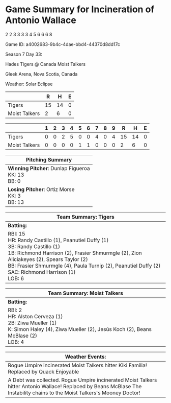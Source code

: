 # Game Summary for Incineration of Antonio Wallace
2
2
3
3
3
3
4
5
6
6
6
8

Game ID: a4002683-9b4c-4dae-bbd4-44370d8dd17c

Season 7 Day 33:

Hades Tigers @ Canada Moist Talkers

Gleek Arena, Nova Scotia, Canada

Weather: Solar Eclipse



|  | R | H | E |
| --- | --- | --- | --- |
| Tigers |  15 |  14 |   0 | 
| Moist Talkers |   2 |   6 |   0 | 


|  |   1 |   2 |   3 |   4 |   5 |   6 |   7 |   8 |   9 |  R | H | E |
| --- | --- | --- | --- | --- | --- | --- | --- | --- | --- | --- | --- | --- |
| Tigers |   0 |   0 |   2 |   5 |   0 |   0 |   4 |   0 |   4 |  15 |  14 |   0 | 
| Moist Talkers |   0 |   0 |   0 |   0 |   1 |   1 |   0 |   0 |   0 |   2 |   6 |   0 | 


| Pitching Summary |
| --- |
| **Winning Pitcher**: Dunlap Figueroa<br />KK: 13<br />BB: 0 |
| **Losing Pitcher**: Ortiz Morse<br />KK: 3<br />BB: 13 |


| Team Summary: Tigers |
| --- |
| **Batting:** |
| RBI: 15 <br />HR: Randy Castillo (1), Peanutiel Duffy (1) <br />3B: Randy Castillo (1) <br />1B: Richmond Harrison (2), Frasier Shmurmgle (2), Zion Aliciakeyes (2), Spears Taylor (2) <br />BB: Frasier Shmurmgle (4), Paula Turnip (2), Peanutiel Duffy (2) <br />SAC: Richmond Harrison (1) <br />LOB: 6 |


| Team Summary: Moist Talkers |
| --- |
| **Batting:** |
| RBI: 2 <br />HR: Alston Cerveza (1) <br />2B: Ziwa Mueller (1) <br />K: Simon Haley (4), Ziwa Mueller (2), Jesús Koch (2), Beans McBlase (2) <br />LOB: 4 |


| **Weather Events:** |
| --- |
| Rogue Umpire incinerated Moist Talkers hitter Kiki Familia! Replaced by Quack Enjoyable |
| A Debt was collected. Rogue Umpire incinerated Moist Talkers hitter Antonio Wallace! Replaced by Beans McBlase The Instability chains to the Moist Talkers's Mooney Doctor! |

